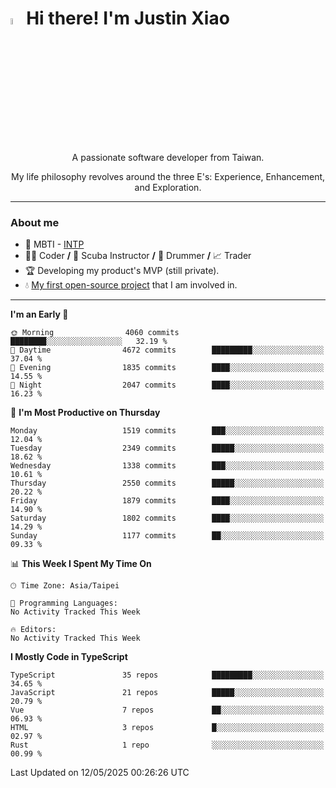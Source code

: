 # <img src="https://media.giphy.com/media/hvRJCLFzcasrR4ia7z/giphy.gif" width="5%">Hi there! I'm Justin Xiao
<p align="center">A passionate software developer from Taiwan.  </p>
<p align="center">My life philosophy revolves around the three E's: Experience, Enhancement, and Exploration.</p>

---
### About me
- 👀 MBTI - [INTP](https://www.16personalities.com/intp-personality)
- 👨‍💻 Coder **/** 🤿 Scuba Instructor **/** 🥁 Drummer **/** 📈 Trader
- 🏆 Developing my product's MVP (still private).
- 💧 [My first open-source project](https://github.com/Game-as-a-Service/Game-Lobby-Web) that I am involved in.

---
<!--START_SECTION:waka-->
**I'm an Early 🐤** 

```text
🌞 Morning                4060 commits        ████████░░░░░░░░░░░░░░░░░   32.19 % 
🌆 Daytime                4672 commits        █████████░░░░░░░░░░░░░░░░   37.04 % 
🌃 Evening                1835 commits        ████░░░░░░░░░░░░░░░░░░░░░   14.55 % 
🌙 Night                  2047 commits        ████░░░░░░░░░░░░░░░░░░░░░   16.23 % 
```
📅 **I'm Most Productive on Thursday** 

```text
Monday                   1519 commits        ███░░░░░░░░░░░░░░░░░░░░░░   12.04 % 
Tuesday                  2349 commits        █████░░░░░░░░░░░░░░░░░░░░   18.62 % 
Wednesday                1338 commits        ███░░░░░░░░░░░░░░░░░░░░░░   10.61 % 
Thursday                 2550 commits        █████░░░░░░░░░░░░░░░░░░░░   20.22 % 
Friday                   1879 commits        ████░░░░░░░░░░░░░░░░░░░░░   14.90 % 
Saturday                 1802 commits        ████░░░░░░░░░░░░░░░░░░░░░   14.29 % 
Sunday                   1177 commits        ██░░░░░░░░░░░░░░░░░░░░░░░   09.33 % 
```


📊 **This Week I Spent My Time On** 

```text
🕑︎ Time Zone: Asia/Taipei

💬 Programming Languages: 
No Activity Tracked This Week

🔥 Editors: 
No Activity Tracked This Week
```

**I Mostly Code in TypeScript** 

```text
TypeScript               35 repos            █████████░░░░░░░░░░░░░░░░   34.65 % 
JavaScript               21 repos            █████░░░░░░░░░░░░░░░░░░░░   20.79 % 
Vue                      7 repos             ██░░░░░░░░░░░░░░░░░░░░░░░   06.93 % 
HTML                     3 repos             █░░░░░░░░░░░░░░░░░░░░░░░░   02.97 % 
Rust                     1 repo              ░░░░░░░░░░░░░░░░░░░░░░░░░   00.99 % 
```




 Last Updated on 12/05/2025 00:26:26 UTC
<!--END_SECTION:waka-->
